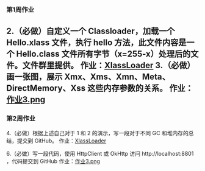 ### 第1周作业 
2.（必做）自定义一个 Classloader，加载一个 Hello.xlass 文件，执行 hello 方法，此文件内容是一个 Hello.class 文件所有字节（x=255-x）处理后的文件。文件群里提供。
作业：[XlassLoader](src/main/src/main/java/com/nj/learn/jvm/XlassLoader.java)
3.（必做）画一张图，展示 Xmx、Xms、Xmn、Meta、DirectMemory、Xss 这些内存参数的关系。
作业：[作业3.png](src/main/java/com/nj/learn/jvm/作业3.png)
-------------------------------------------------------------------------------------------------------------------------------

### 第2周作业
4.（必做）根据上述自己对于 1 和 2 的演示，写一段对于不同 GC 和堆内存的总结，提交到 GitHub。
作业：[XlassLoader](src/main/java/com/nj/learn/jvm/XlassLoader.java)

6.（必做）写一段代码，使用 HttpClient 或 OkHttp 访问 http://localhost:8801 ，代码提交到 GitHub
作业：[作业3.png](src/main/java/com/nj/learn/jvm/作业3.png)